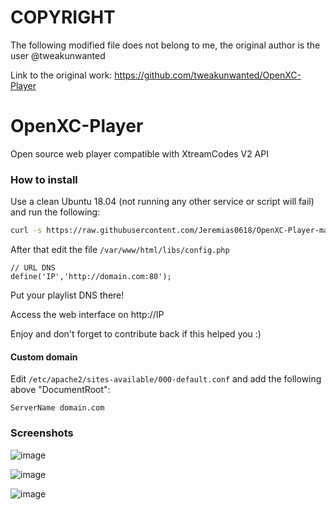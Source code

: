 # COPYRIGHT
  
 The following modified file does not belong to me, the original author is the user @tweakunwanted
 
 Link to the original work: https://github.com/tweakunwanted/OpenXC-Player
 
 
 # OpenXC-Player
 Open source web player compatible with XtreamCodes V2 API
 
 ### How to install
 
 Use a clean Ubuntu 18.04 (not running any other service or script will fail) and run the following:
 
 ```sh
 curl -s https://raw.githubusercontent.com/Jeremias0618/OpenXC-Player-master-Modifying/master/install.sh | sudo bash
 ```
 
 After that edit the file `/var/www/html/libs/config.php`
 
 ```
 // URL DNS
 define('IP','http://domain.com:80'); 
 ```
 
 Put your playlist DNS there!
 
 Access the web interface on http://IP
 
 Enjoy and don't forget to contribute back if this helped you :)
 
 #### Custom domain
 
 Edit `/etc/apache2/sites-available/000-default.conf` and add the following above "DocumentRoot":
 
 ```
 ServerName domain.com
 ```
 
### Screenshots

![image](https://steamuserimages-a.akamaihd.net/ugc/2485514623316959223/5FC7E3D5AF047256BBCA995BB4CADCC826278370/?imw=5000&imh=5000&ima=fit&impolicy=Letterbox&imcolor=%23000000&letterbox=false)

![image](https://steamuserimages-a.akamaihd.net/ugc/2485514623316959505/DD8DB5641452B55EEA23E3EB46E16BB8A7F263CA/?imw=5000&imh=5000&ima=fit&impolicy=Letterbox&imcolor=%23000000&letterbox=false)

![image](https://steamuserimages-a.akamaihd.net/ugc/2485514623316959884/4B15E5CE46F599C3F794B48722F9AB7FA494E5DA/?imw=5000&imh=5000&ima=fit&impolicy=Letterbox&imcolor=%23000000&letterbox=false)
